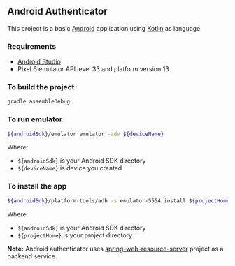 Android Authenticator
----------------------------

This project is a basic [Android](https://www.android.com/) application using [Kotlin](https://kotlinlang.org/) as language

### Requirements

* [Android Studio](https://developer.android.com/studio)
* Pixel 6 emulator API level 33 and platform version 13

### To build the project

```bash
gradle assembleDebug
```

### To run emulator

```bash
${androidSdk}/emulator emulator -adv ${deviceName} 
```

Where:
- `${androidSdk}` is your Android SDK directory
- `${deviceName}` is device you created

### To install the app

```bash
${androidSdk}/platform-tools/adb -s emulator-5554 install ${projectHome}/app/build/outputs/apk/debug/app-debug.apk
```

Where:
- `${androidSdk}` is your Android SDK directory
- `${projectHome}` is your project directory

**Note:** Android authenticator uses [spring-web-resource-server](https://github.com/josdem/spring-web-resource-server) project as a backend service.